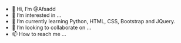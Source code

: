 - 👋 Hi, I’m @Afsadd
- 👀 I’m interested in ...
- 🌱 I’m currently learning Python, HTML, CSS, Bootstrap and JQuery.
- 💞️ I’m looking to collaborate on ...
- 📫 How to reach me ...

<!---
Afsadd/Afsadd is a ✨ special ✨ repository because its `README.md` (this file) appears on your GitHub profile.
You can click the Preview link to take a look at your changes.
--->
